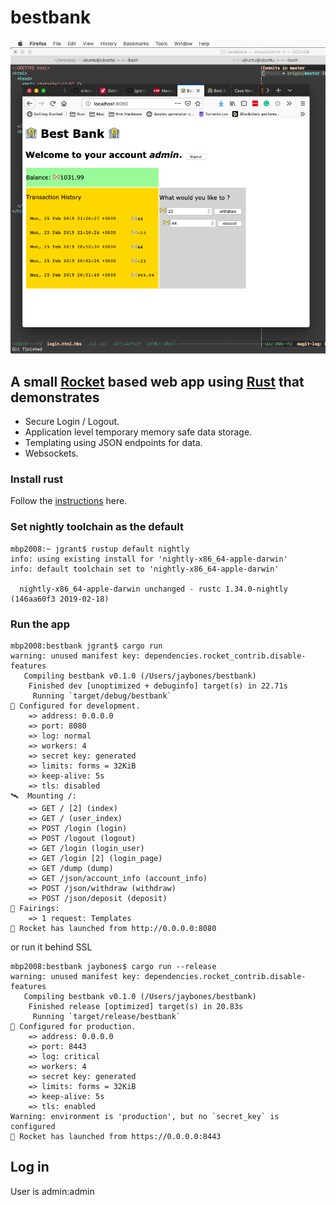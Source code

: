 # bestbank
![screenshot](img/screenshot.png)
## A small [Rocket](https://rocket.rs) based web app using [Rust](https://www.rust-lang.org) that demonstrates
- Secure Login / Logout.
- Application level temporary memory safe data storage.
- Templating using JSON endpoints for data.
- Websockets.


### Install rust

Follow the [instructions](https://www.rust-lang.org/tools/install) here.

### Set nightly toolchain as the default

```
mbp2008:~ jgrant$ rustup default nightly
info: using existing install for 'nightly-x86_64-apple-darwin'
info: default toolchain set to 'nightly-x86_64-apple-darwin'

  nightly-x86_64-apple-darwin unchanged - rustc 1.34.0-nightly (146aa60f3 2019-02-18)
```

### Run the app

```
mbp2008:bestbank jgrant$ cargo run
warning: unused manifest key: dependencies.rocket_contrib.disable-features
   Compiling bestbank v0.1.0 (/Users/jaybones/bestbank)
    Finished dev [unoptimized + debuginfo] target(s) in 22.71s
     Running `target/debug/bestbank`
🔧 Configured for development.
    => address: 0.0.0.0
    => port: 8080
    => log: normal
    => workers: 4
    => secret key: generated
    => limits: forms = 32KiB
    => keep-alive: 5s
    => tls: disabled
🛰  Mounting /:
    => GET / [2] (index)
    => GET / (user_index)
    => POST /login (login)
    => POST /logout (logout)
    => GET /login (login_user)
    => GET /login [2] (login_page)
    => GET /dump (dump)
    => GET /json/account_info (account_info)
    => POST /json/withdraw (withdraw)
    => POST /json/deposit (deposit)
📡 Fairings:
    => 1 request: Templates
🚀 Rocket has launched from http://0.0.0.0:8080
```

or run it behind SSL

```
mbp2008:bestbank jaybones$ cargo run --release
warning: unused manifest key: dependencies.rocket_contrib.disable-features
   Compiling bestbank v0.1.0 (/Users/jaybones/bestbank)
    Finished release [optimized] target(s) in 20.83s
     Running `target/release/bestbank`
🔧 Configured for production.
    => address: 0.0.0.0
    => port: 8443
    => log: critical
    => workers: 4
    => secret key: generated
    => limits: forms = 32KiB
    => keep-alive: 5s
    => tls: enabled
Warning: environment is 'production', but no `secret_key` is configured
🚀 Rocket has launched from https://0.0.0.0:8443
```

## Log in
User is admin:admin


